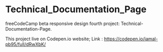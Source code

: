 # Technical_Documentation_Page
freeCodeCamp beta responsive design fourth project: Technical-Documentation-Page.

This project live on Codepen.io website; Link : https://codepen.io/jamal-pb95/full/dRwXbK/
